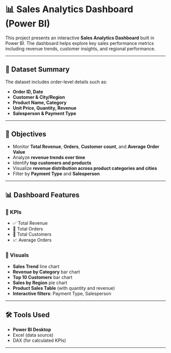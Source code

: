 # 📊 Sales Analytics Dashboard (Power BI)

This project presents an interactive **Sales Analytics Dashboard** built in Power BI. The dashboard helps explore key sales performance metrics including revenue trends, customer insights, and regional performance.

---

## 📁 Dataset Summary

The dataset includes order-level details such as:

- **Order ID, Date**
- **Customer & City/Region**
- **Product Name, Category**
- **Unit Price, Quantity, Revenue**
- **Salesperson & Payment Type**

---

## 🎯 Objectives

- Monitor **Total Revenue**, **Orders**, **Customer count**, and **Average Order Value**
- Analyze **revenue trends over time**
- Identify **top customers and products**
- Visualize **revenue distribution across product categories and cities**
- Filter by **Payment Type** and **Salesperson**

---

## 📊 Dashboard Features

### 🔹 KPIs
- ✅ Total Revenue
- 🧾 Total Orders
- 👥 Total Customers
- 📈 Average Orders

### 🔹 Visuals
- **Sales Trend** line chart
- **Revenue by Category** bar chart
- **Top 10 Customers** bar chart
- **Sales by Region** pie chart
- **Product Sales Table** (with quantity and revenue)
- **Interactive filters**: Payment Type, Salesperson

---

## 🛠️ Tools Used

- **Power BI Desktop**
- Excel (data source)
- DAX (for calculated KPIs)

---


